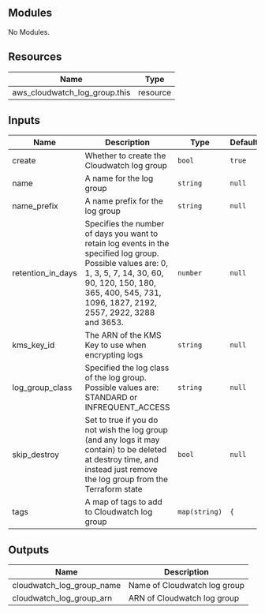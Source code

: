 ## Modules

No Modules.

## Resources

| Name | Type |
|------|------|
| aws_cloudwatch_log_group.this | resource |

## Inputs

| Name | Description | Type | Default | Required |
|------|-------------|------|---------|:--------:|
| create | Whether to create the Cloudwatch log group | `bool` | `true` | no |
| name | A name for the log group | `string` | `null` | no |
| name_prefix | A name prefix for the log group | `string` | `null` | no |
| retention_in_days | Specifies the number of days you want to retain log events in the specified log group. Possible values are: 0, 1, 3, 5, 7, 14, 30, 60, 90, 120, 150, 180, 365, 400, 545, 731, 1096, 1827, 2192, 2557, 2922, 3288 and 3653. | `number` | `null` | no |
| kms_key_id | The ARN of the KMS Key to use when encrypting logs | `string` | `null` | no |
| log_group_class | Specified the log class of the log group. Possible values are: STANDARD or INFREQUENT_ACCESS | `string` | `null` | no |
| skip_destroy | Set to true if you do not wish the log group (and any logs it may contain) to be deleted at destroy time, and instead just remove the log group from the Terraform state | `bool` | `null` | no |
| tags | A map of tags to add to Cloudwatch log group | `map(string)` | `{` | no |

## Outputs

| Name | Description |
|------|-------------|
| cloudwatch_log_group_name | Name of Cloudwatch log group |
| cloudwatch_log_group_arn | ARN of Cloudwatch log group |
